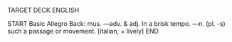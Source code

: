 TARGET DECK
ENGLISH

START
Basic
Allegro
Back: mus. —adv. & adj. In a brisk tempo. —n. (pl. -s) such a passage or movement. [italian, = lively]
END
